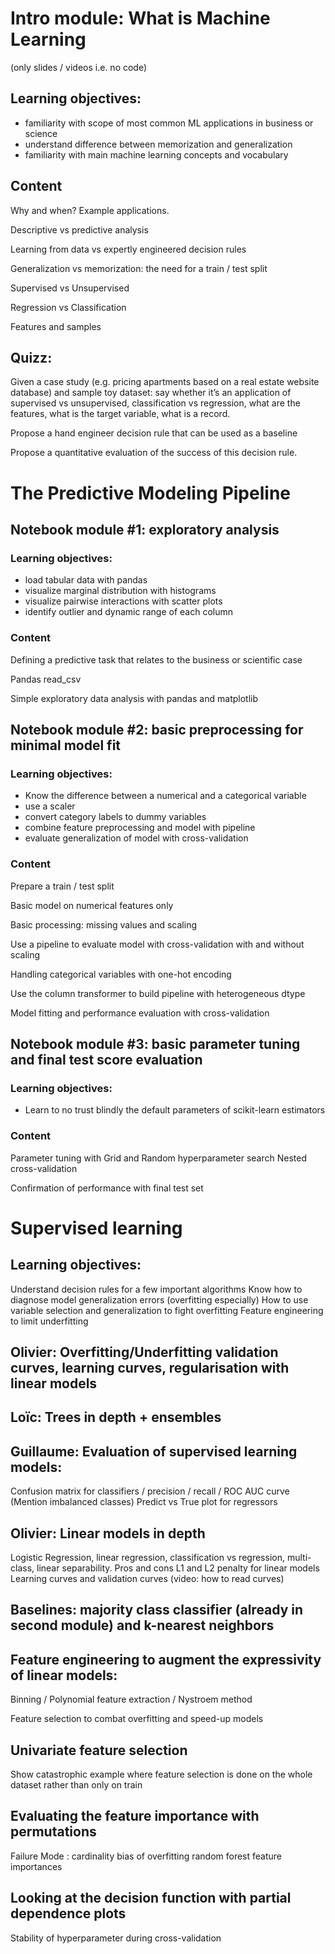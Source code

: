 # Intro module: What is Machine Learning
 (only slides / videos i.e. no code)
## Learning objectives:

- familiarity with scope of most common ML applications in business or science
- understand difference between memorization and generalization
- familiarity with main machine learning concepts and vocabulary

## Content
Why and when? Example applications.

Descriptive vs predictive analysis

Learning from data vs expertly engineered decision rules

Generalization vs memorization: the need for a train / test split

Supervised vs Unsupervised

Regression vs Classification

Features and samples
    


## Quizz:
Given a case study (e.g. pricing apartments based on a real estate website database) and sample toy dataset: say whether it’s an application of supervised vs unsupervised, classification vs regression, what are the features, what is the target variable, what is a record.

Propose a hand engineer decision rule that can be used as a baseline

Propose a quantitative evaluation of the success of this decision rule.



# The Predictive Modeling Pipeline

## Notebook module #1: exploratory analysis
### Learning objectives:
    
- load tabular data with pandas
- visualize marginal distribution with histograms
- visualize pairwise interactions with scatter plots
- identify outlier and dynamic range of each column

### Content
Defining a predictive task that relates to the business or scientific case

Pandas read_csv

Simple exploratory data analysis with pandas and matplotlib


## Notebook module #2: basic preprocessing for minimal model fit

### Learning objectives:
- Know the difference between a numerical and a categorical variable
- use a scaler
- convert category labels to dummy variables
- combine feature preprocessing and model with pipeline
- evaluate generalization of model with cross-validation

### Content

Prepare a train  / test split

Basic model on numerical features only

Basic processing: missing values and scaling

Use a pipeline to evaluate model with cross-validation with and without scaling

Handling categorical variables with one-hot encoding

Use the column transformer to build pipeline with heterogeneous dtype

Model fitting and performance evaluation with cross-validation


## Notebook module #3: basic parameter tuning and final test score evaluation

### Learning objectives:
- Learn to no trust blindly the default parameters of scikit-learn estimators

### Content
Parameter tuning with Grid and Random hyperparameter search
Nested cross-validation

Confirmation of performance with final test set

# Supervised learning
## Learning objectives:
Understand decision rules for a few important algorithms
Know how to diagnose model generalization errors (overfitting especially)
How to use variable selection and generalization to fight overfitting
Feature engineering to limit underfitting

## Olivier: Overfitting/Underfitting validation curves, learning curves, regularisation with linear models

## Loïc: Trees in depth + ensembles

## Guillaume: Evaluation of supervised learning models:
        
Confusion matrix for classifiers / precision / recall / ROC AUC curve (Mention imbalanced classes)
Predict vs True plot for regressors

## Olivier: Linear models in depth
Logistic Regression, linear regression, classification vs regression, multi-class, linear separability. Pros and cons
        L1 and L2 penalty for linear models
        Learning curves and validation curves (video: how to read curves)

## Baselines: majority class classifier (already in second module) and k-nearest neighbors

## Feature engineering to augment the expressivity of linear models:

Binning / Polynomial feature extraction / Nystroem method
        
Feature selection to combat overfitting and speed-up models

## Univariate feature selection
Show catastrophic example where feature selection is done on the whole dataset rather than only on train


## Evaluating the feature importance with permutations
Failure Mode : cardinality bias of overfitting random forest feature importances

## Looking at the decision function with partial dependence plots
Stability of hyperparameter during cross-validation
